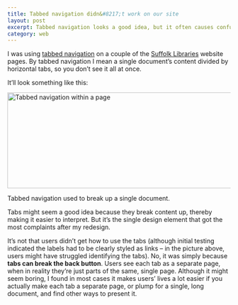 ```yaml
---
title: Tabbed navigation didn&#8217;t work on our site
layout: post
excerpt: Tabbed navigation looks a good idea, but it often causes confusion. Generally, it makes more sense to publish a single, visible, well-organised document.
category: web
---
```

I was using [tabbed navigation][1] on a couple of the [Suffolk Libraries][2] website pages. By tabbed navigation I mean a single document&#8217;s content divided by horizontal tabs, so you don&#8217;t see it all at once.

It&#8217;ll look something like this:

<img src="http://leonpaternoster.com/wp-content/uploads/2014/07/tabs.gif" alt="Tabbed navigation within a page" width="860" height="216" />

<p class="figcaption">Tabbed navigation used to break up a single document.</p>

Tabs might seem a good idea because they break content up, thereby making it easier to interpret. But it&#8217;s the single design element that got the most complaints after my redesign.

It&#8217;s not that users didn&#8217;t get how to use the tabs (although initial testing indicated the labels had to be clearly styled as links – in the picture above, users might have struggled identifying the tabs). No, it was simply because **tabs can break the back button**. Users see each tab as a separate page, when in reality they&#8217;re just parts of the same, single page. Although it might seem boring, I found in most cases it makes users&#8217; lives a lot easier if you actually make each tab a separate page, or plump for a single, long document, and find other ways to present it.

 [1]: http://foundation.zurb.com/docs/components/tabs.html
 [2]: http://suffolklibraries.co.uk
